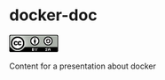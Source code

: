 docker-doc
==========

![CC BY-SA 4.0](CC_BY-SA_4.0-88x31.png)

Content for a presentation about docker
